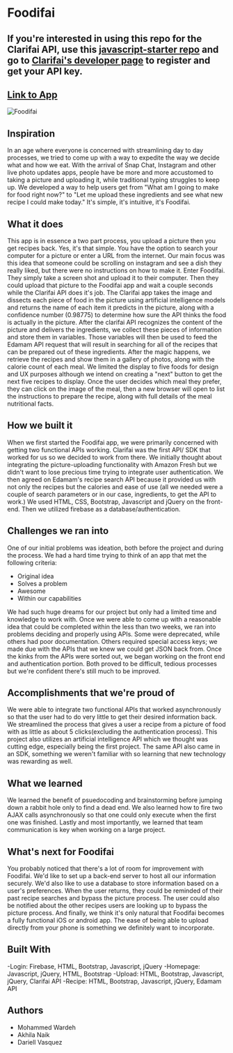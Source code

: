 # Foodifai

## If you're interested in using this repo for the Clarifai API, use this [javascript-starter repo](https://github.com/Clarifai/javascript-starter) and go to [Clarifai's developer page](http://developer.clarifai.com) to register and get your API key.



## [Link to App](https://foodifai-recipes.github.io/Foodifai/)

![Foodifai](https://media.giphy.com/media/dgaZ373Cpcct2QlXZd/giphy.gif)

## Inspiration
In an age where everyone is concerned with streamlining day to day processes, we tried to come up with a way to expedite the way we decide what and how we eat. With the arrival of Snap Chat, Instagram and other live photo updates apps, people have be more and more accustomed to taking a picture and uploading it, while traditional typing struggles to keep up. We developed a way to help users get from "What am I going to make for food right now?" to "Let me upload these ingredients and see what new recipe I could make today." It's simple, it's intuitive, it's Foodifai.


## What it does
This app is in essence a two part process, you upload a picture then you get recipes back. Yes, it's that simple. You have the option to search your computer for a picture or enter a URL from the internet. Our main focus was this idea that someone could be scrolling on instagram and see a dish they really liked, but there were no instructions on how to make it. Enter Foodifai. They simply take a screen shot and upload it to their computer. Then they could upload that picture to the Foodifai app and wait a couple seconds while the Clarifai API does it's job. The Clarifai app takes the image and dissects each piece of food in the picture using artificial intelligence models and returns the name of each item it predicts in the picture, along with a confidence number (0.98775) to determine how sure the API thinks the food is actually in the picture. After the clarifai API recognizes the content of the picture and delivers the ingredients, we collect these pieces of information and store them in variables. Those variables will then be used to feed the Edamam API request that will result in searching for all of the recipes that can be prepared out of these ingredients. After the magic happens, we retrieve the recipes and show them in a gallery of photos, along with the calorie count of each meal. We limited the display to five foods for design and UX purposes although we intend on creating a "next" button to get the next five recipes to display. Once the user decides which meal they prefer, they can click on the image of the meal, then a new browser will open to list the instructions to prepare the recipe, along with full details of the meal nutritional facts. 



## How we built it
When we first started the Foodifai app, we were primarily concerned with getting two functional APIs working. Clarifai was the first API/ SDK that worked for us so we decided to work from there. We initially thought about integrating the picture-uploading functionality with Amazon Fresh but we didn't want to lose precious time trying to integrate user authentication. We then agreed on Edamam's recipe search API because it provided us with not only the recipes but the calories and ease of use (all we needed were a couple of search parameters or in our case, ingredients, to get the API to work.) We used HTML, CSS, Bootstrap, Javascript and jQuery on the front-end. Then we utilized firebase as a database/authentication.


## Challenges we ran into
One of our initial problems was ideation, both before the project and during the process. We had a hard time trying to think of an app that met the following criteria:
* Original idea
* Solves a problem
* Awesome
* Within our capabilities

We had such huge dreams for our project but only had a limited time and knowledge to work with. Once we were able to come up with a reasonable idea that could be completed within the less than two weeks, we ran into problems deciding and properly using APIs. Some were deprecated, while others had poor documentation. Others required special access keys; we made due with the APIs that we knew we could get JSON back from. Once the kinks from the APIs were sorted out, we began working on the front end and authentication portion. Both proved to be difficult, tedious processes but we're confident there's still much to be improved.


## Accomplishments that we're proud of
We were able to integrate two functional APIs that worked asynchronously so that the user had to do very little to get their desired information back. We streamlined the process that gives a user a recipe from a picture of food with as little as about 5 clicks(excluding the authentication process). This project also utilizes an artificial intelligence API which we thought was cutting edge, especially being the first project. The same API also came in an SDK, something we weren't familiar with so learning that new technology was rewarding as well. 


## What we learned
We learned the benefit of psuedocoding and brainstorming before jumping down a rabbit hole only to find a dead end. We also learned how to fire two AJAX calls asynchronously so that one could only execute when the first one was finished. Lastly and most importantly, we learned that team communication is key when working on a large project. 



## What's next for Foodifai
You probably noticed that there's a lot of room for improvement with Foodifai. We'd like to set up a back-end server to host all our information securely. We'd also like to use a database to store information based on a user's preferences. When the user returns, they could be reminded of their past recipe searches and bypass the picture process. The user could also be notified about the other recipes users are looking up to bypass the picture process. And finally, we think it's only natural that Foodifai becomes a fully functional iOS or android app. The ease of being able to upload directly from your phone is something we definitely want to incorporate.

## Built With
-Login: Firebase, HTML, Bootstrap, Javascript, jQuery
-Homepage: Javascript, jQuery, HTML, Bootstrap
-Upload: HTML, Bootstrap, Javascript, jQuery, Clarifai API
-Recipe: HTML, Bootstrap, Javascript, jQuery, Edamam API


## Authors

- Mohammed Wardeh
- Akhila Naik
- Dariell Vasquez

